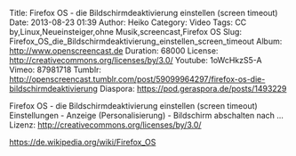 Title: Firefox OS - die Bildschirmdeaktivierung einstellen (screen timeout)
Date: 2013-08-23 01:39
Author: Heiko
Category: Video
Tags: CC by,Linux,Neueinsteiger,ohne Musik,screencast,Firefox OS
Slug: Firefox_OS_die_Bildschirmdeaktivierung_einstellen_screen_timeout
Album: http://www.openscreencast.de
Duration: 68000
License: http://creativecommons.org/licenses/by/3.0/
Youtube: 1oWcHkzS5-A
Vimeo: 87981718
Tumblr: http://openscreencast.tumblr.com/post/59099964297/firefox-os-die-bildschirmdeaktivierung
Diaspora: https://pod.geraspora.de/posts/1493229

Firefox OS - die Bildschirmdeaktivierung einstellen (screen timeout)  
Einstellungen - Anzeige (Personalisierung) - Bildschirm abschalten nach ...  
Lizenz: <http://creativecommons.org/licenses/by/3.0/>  
  
<https://de.wikipedia.org/wiki/Firefox_OS>

